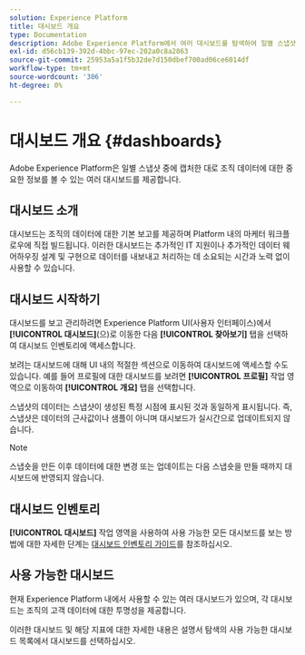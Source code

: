 ```yaml
---
solution: Experience Platform
title: 대시보드 개요
type: Documentation
description: Adobe Experience Platform에서 여러 대시보드를 탐색하여 일별 스냅샷 중에 캡처한 조직 데이터에 대한 중요한 정보를 확인합니다.
exl-id: d56cb139-392d-4bbc-97ec-202a0c8a2863
source-git-commit: 25953a5a1f5b32de7d150dbef700ad06ce6014df
workflow-type: tm+mt
source-wordcount: '306'
ht-degree: 0%

---
```



# 대시보드 개요 {#dashboards}

Adobe Experience Platform은 일별 스냅샷 중에 캡처한 대로 조직 데이터에 대한 중요한 정보를 볼 수 있는 여러 대시보드를 제공합니다.

## 대시보드 소개

대시보드는 조직의 데이터에 대한 기본 보고를 제공하며 Platform 내의 마케터 워크플로우에 직접 빌드됩니다. 이러한 대시보드는 추가적인 IT 지원이나 추가적인 데이터 웨어하우징 설계 및 구현으로 데이터를 내보내고 처리하는 데 소요되는 시간과 노력 없이 사용할 수 있습니다.

## 대시보드 시작하기

대시보드를 보고 관리하려면 Experience Platform UI(사용자 인터페이스)에서 **[!UICONTROL 대시보드]**(으)로 이동한 다음 **[!UICONTROL 찾아보기]** 탭을 선택하여 대시보드 인벤토리에 액세스합니다.

보려는 대시보드에 대해 UI 내의 적절한 섹션으로 이동하여 대시보드에 액세스할 수도 있습니다. 예를 들어 프로필에 대한 대시보드를 보려면 **[!UICONTROL 프로필]** 작업 영역으로 이동하여 **[!UICONTROL 개요]** 탭을 선택합니다.

스냅샷의 데이터는 스냅샷이 생성된 특정 시점에 표시된 것과 동일하게 표시됩니다. 즉, 스냅샷은 데이터의 근사값이나 샘플이 아니며 대시보드가 실시간으로 업데이트되지 않습니다.

>[!NOTE]
>
>스냅숏을 만든 이후 데이터에 대한 변경 또는 업데이트는 다음 스냅숏을 만들 때까지 대시보드에 반영되지 않습니다.

## 대시보드 인벤토리

**[!UICONTROL 대시보드]** 작업 영역을 사용하여 사용 가능한 모든 대시보드를 보는 방법에 대한 자세한 단계는 [대시보드 인벤토리 가이드](./inventory.md)를 참조하십시오.

## 사용 가능한 대시보드

현재 Experience Platform 내에서 사용할 수 있는 여러 대시보드가 있으며, 각 대시보드는 조직의 고객 데이터에 대한 투명성을 제공합니다.

이러한 대시보드 및 해당 지표에 대한 자세한 내용은 설명서 탐색의 사용 가능한 대시보드 목록에서 대시보드를 선택하십시오.
